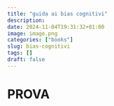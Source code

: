 ```yaml
---
title: "guida ai bias cognitivi"
description: 
date: 2024-11-04T19:31:32+01:00
image: image.png
categories: ["books"]
slug: bias-cognitivi
tags: []
draft: false
---
```


# PROVA